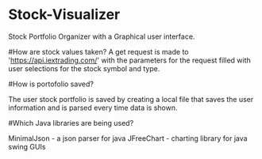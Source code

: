 # Stock-Visualizer

Stock Portfolio Organizer with a Graphical user interface. 

#How are stock values taken?
A get request is made to 'https://api.iextrading.com/' with the parameters for the request
filled with user selections for the stock symbol and type.

#How is portofolio saved?

The user stock portfolio is saved by creating a local file that saves the user information and is parsed every 
time data is shown.

#Which Java libraries are being used?

MinimalJson - a json parser for java
JFreeChart - charting library for java swing GUIs
